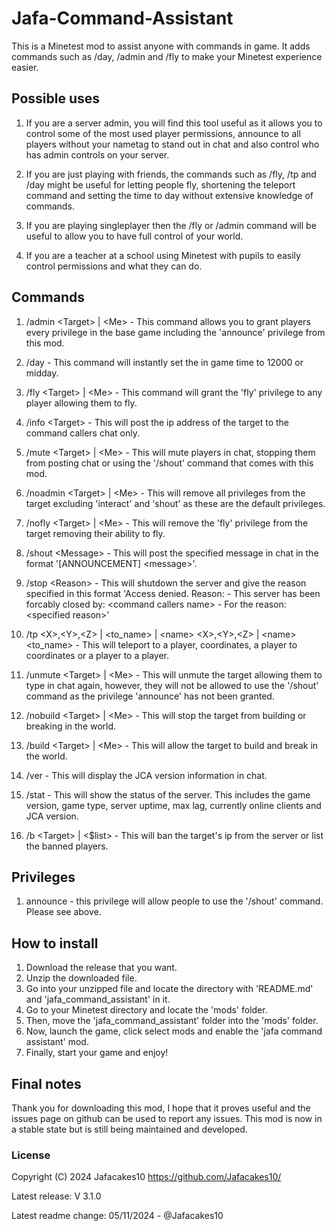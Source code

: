 # Jafa-Command-Assistant
This is a Minetest mod to assist anyone with commands in game. It adds commands such as /day, /admin and /fly to make your Minetest experience easier.
## Possible uses
1. If you are a server admin, you will find this tool useful as it allows you to control some of the most used player permissions, announce to all players without your nametag to stand out in chat and also control who has admin controls on your server.

2. If you are just playing with friends, the commands such as /fly, /tp and /day might be useful for letting people fly, shortening the teleport command and setting the time to day without extensive knowledge of commands.

3. If you are playing singleplayer then the /fly or /admin command will be useful to allow you to have full control of your world.

4. If you are a teacher at a school using Minetest with pupils to easily control permissions and what they can do.
## Commands
1. /admin \<Target\> | \<Me\> - This command allows you to grant players every privilege in the base game including the 'announce' privilege from this mod.

2. /day - This command will instantly set the in game time to 12000 or midday.

3. /fly \<Target\> | \<Me\> - This command will grant the 'fly' privilege to any player allowing them to fly.

4. /info \<Target\> - This will post the ip address of the target to the command callers chat only.

5. /mute \<Target\> | \<Me\> - This will mute players in chat, stopping them from posting chat or using the '/shout' command that comes with this mod.

6. /noadmin \<Target\> | \<Me\> - This will remove all privileges from the target excluding 'interact' and 'shout' as these are the default privileges.

7. /nofly \<Target\> | \<Me\> - This will remove the 'fly' privilege from the target removing their ability to fly.

8. /shout \<Message\> - This will post the specified message in chat in the format '[ANNOUNCEMENT] \<message\>'.

9. /stop \<Reason\> - This will shutdown the server and give the reason specified in this format 'Access denied. Reason:  - This server has been forcably closed by: \<command callers name\> -  For the reason: \<specified reason\>'

10. /tp \<X\>,\<Y\>,\<Z\> | \<to_name\> | \<name\> \<X\>,\<Y\>,\<Z\> | \<name\> \<to_name\> - This will teleport to a player, coordinates, a player to coordinates or a player to a player.

11. /unmute \<Target\> | \<Me\> - This will unmute the target allowing them to type in chat again, however, they will not be allowed to use the '/shout' command as the privilege 'announce' has not been granted.

12. /nobuild \<Target\> | \<Me\> - This will stop the target from building or breaking in the world.

13. /build \<Target\> | \<Me\> - This will allow the target to build and break in the world.

14. /ver - This will display the JCA version information in chat.

15. /stat - This will show the status of the server. This includes the game version, game type, server uptime, max lag, currently online clients and JCA version.

16. /b \<Target\> | \<$list\> - This will ban the target's ip from the server or list the banned players.
## Privileges
1. announce - this privilege will allow people to use the '/shout' command. Please see above.
## How to install
1. Download the release that you want.
2. Unzip the downloaded file.
3. Go into your unzipped file and locate the directory with 'README.md' and 'jafa_command_assistant' in it.
4. Go to your Minetest directory and locate the 'mods' folder.
5. Then, move the 'jafa_command_assistant' folder into the 'mods' folder.
6. Now, launch the game, click select mods and enable the 'jafa command assistant' mod.
7. Finally, start your game and enjoy!
## Final notes
Thank you for downloading this mod, I hope that it proves useful and the issues page on github can be used to report any issues. This mod is now in a stable state but is still being maintained and developed.
### License
Copyright (C) 2024 Jafacakes10 <https://github.com/Jafacakes10/>

Latest release: V 3.1.0

Latest readme change: 05/11/2024 - @Jafacakes10
